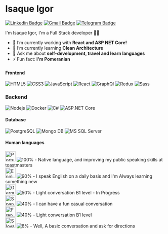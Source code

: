 # Isaque Igor
[![Linkedin Badge](https://img.shields.io/badge/-isaqueigor-blue?style=flat-square&logo=Linkedin&logoColor=white&link=https://www.linkedin.com/in/isaqueigor/)](https://www.linkedin.com/in/isaqueigor/)
[![Gmail Badge](https://img.shields.io/badge/-isaqueigorsilva@gmail.com-c14438?style=flat-square&logo=Gmail&logoColor=white&link=mailto:isaqueigorsilva@gmail.com)](mailto:isaqueigorsilva@gmail.com)
[![Telegram Badge](https://img.shields.io/badge/-Telegram-1ca0f1?style=flat-square&labelColor=1ca0f1&logo=telegram&logoColor=white&link=https://t.me/isaqueigordev)](https://t.me/isaqueigordev)

I'm Isaque Igor, I'm a Full Stack developer 👨‍💻

- 🔭 I’m currently working with **React and ASP NET Core!**
- 🌱 I’m currently learning **Clean Architecture**
- 💬 Ask me about **self-development, travel and learn languages**
- ⚡ Fun fact: **I'm Pomeranian**

#### Frontend
![HTML5](https://img.shields.io/badge/-HTML5-%23E44D27?style=flat-square&logo=html5&logoColor=ffffff)
![CSS3](https://img.shields.io/badge/-CSS3-%231572B6?style=flat-square&logo=css3)
![JavaScript](https://img.shields.io/badge/-JavaScript-%23F7DF1C?style=flat-square&logo=javascript&logoColor=000000&labelColor=%23F7DF1C&color=%23FFCE5A)
![React](https://img.shields.io/badge/-React-%23282C34?style=flat-square&logo=react)
![GraphQl](https://img.shields.io/badge/-GraphQL-C34?style=flat-square&logo=graphql)
![Redux](https://img.shields.io/badge/-Redux-%23282C34?style=flat-square&logo=redux)
![Sass](https://img.shields.io/badge/-Sass-%23CC6699?style=flat-square&logo=sass&logoColor=ffffff)

### Backend
![Nodejs](https://img.shields.io/badge/-Nodejs-black?style=flat-square&logo=Node.js)
![Docker](https://img.shields.io/badge/-Docker-black?style=flat-square&logo=docker)
![C#](https://img.shields.io/badge/-Csharp-black?style=flat-square&logo=csharp)
![ASP.NET Core](https://img.shields.io/badge/-ASP.NETCORE-%23282C34?style=flat-square&logo=dot-net)

#### Database
![PostgreSQL](https://img.shields.io/badge/-PostgreSQL-336791?style=flat-square&logo=postgresql)
![Mongo DB](https://img.shields.io/badge/-Mongo%20DB-336791?style=flat-square&logo=mongodb)
![MS SQL Server](http://img.shields.io/badge/-MS%20SQL%20Server-CC2927?style=flat-square&logo=microsoft-sql-server&logoColor=ffffff)

#### Human languages 
<p>
	<img alt="Portuguese" src="https://hatscripts.github.io/circle-flags/flags/br.svg" width="32">
	<img alt="100%" src="https://progress-bar.dev/100"> 
    - Native language, and improving my public speaking skills at toastmasters<br>
  	<img alt="English" src="https://hatscripts.github.io/circle-flags/flags/us.svg" width="32">
	<img alt="90%" src="https://progress-bar.dev/90">
    - I speak English on a daily basis and I'm Always learning something new<br>
  	<img alt="German" src="https://hatscripts.github.io/circle-flags/flags/de.svg" width="32">
	<img alt="50%" src="https://progress-bar.dev/50"> 
    - Light conversation B1 level - In Progress<br>
  <img alt="Spanish" src="https://hatscripts.github.io/circle-flags/flags/es.svg" width="32">
	<img alt="40%" src="https://progress-bar.dev/40"> 
    - I can have a fun casual conversation <br>
  <img alt="French" src="https://hatscripts.github.io/circle-flags/flags/fr.svg" width="32">
	<img alt="40%" src="https://progress-bar.dev/40"> 
    - Light conversation B1 level <br>
  <img alt="Slovak" src="https://hatscripts.github.io/circle-flags/flags/sk.svg" width="32">
	<img alt="8%" src="https://progress-bar.dev/8"> 
    - Well, A basic conversation and ask for directions <br>
</p> 

